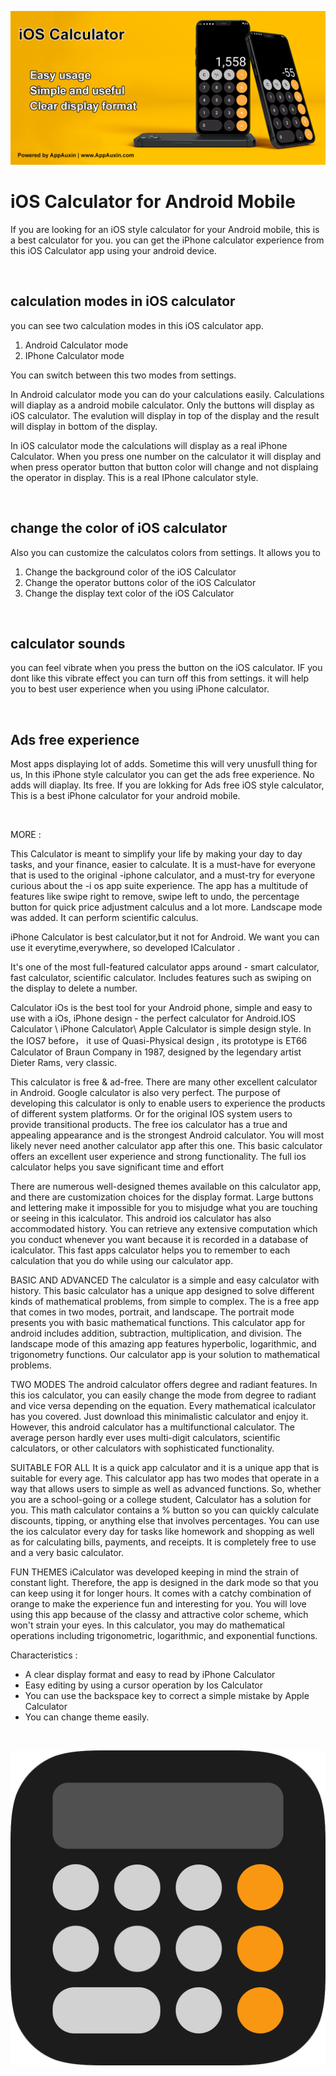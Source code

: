 
[![iOS Calculator/Apple Calculator](https://github.com/AppAuxin/iOS-Calculator/blob/dev/img/bannerImg.png?raw=true)](https://play.google.com/store/apps/details?id=com.AppAuxin.ios_calculator)


# iOS Calculator for Android Mobile

If you are looking for an iOS style calculator for your Android mobile, this is a best calculator for you. you can get the iPhone calculator experience from this iOS Calculator app using your android device.  
 
   <br>
  
## calculation modes in iOS calculator


you can see two calculation modes in this iOS calculator app. 
1. Android Calculator mode
2. IPhone Calculator mode

You can switch between this two modes from settings.


In Android calculator mode you can do your calculations easily. Calculations will diaplay as a android mobile calculator. Only the buttons will display as iOS calculator. The evalution will display in top of the display and the result will display in bottom of the display.


In iOS calculator mode the calculations will display as a real iPhone Calculator. When you press one number on the calculator it will display and when press operator button that button color will change and not displaing the operator in display. This is a real IPhone calculator style.

<br>

## change the color of iOS calculator

Also you can customize the calculatos colors from settings. It allows you to 
1. Change the background color of the iOS Calculator
2. Change the operator buttons color of the iOS Calculator
3. Change the display text color of the iOS Calculator

<br>

## calculator sounds

you can feel vibrate when you press the button on the iOS calculator. IF you dont like this vibrate effect you can turn off this from settings. it will help you to best user experience when you using iPhone calculator.

<br>

## Ads free experience

Most apps displaying lot of adds. Sometime this will very unusfull thing for us, In this iPhone style calculator you can get the ads free experience. No adds will diaplay. Its free.
If you are lokking for Ads free iOS style calculator, This is a best iPhone calculator for your android mobile.

<br>

MORE : 

This Calculator is meant to simplify your life by making your day to day tasks, and your finance, easier to calculate.
It is a must-have for everyone that is used to the original -iphone calculator, and a must-try for everyone curious about the -i os app suite experience.
The app has a multitude of features like swipe right to remove, swipe left to undo, the percentage button for quick price adjustment calculus and a lot more.
Landscape mode was added. It can perform scientific calculus.

iPhone Calculator is best calculator,but it not for Android. We want you can use it everytime,everywhere, so developed ICalculator .

It's one of the most full-featured calculator apps around - smart calculator, fast calculator, scientific calculator. Includes features such as swiping on the display to delete a number.

Calculator iOs is the best tool for your Android phone, simple and easy to use with a iOs, iPhone design - the perfect calculator for Android.IOS Calculator \ iPhone Calculator\ Apple Calculator is simple design style. In the IOS7 before， it use of Quasi-Physical design , its prototype is ET66 Calculator of Braun Company in 1987, designed by the legendary artist Dieter Rams, very classic.

This calculator is free & ad-free. There are many other excellent calculator in Android. Google calculator is also very perfect. The purpose of developing this calculator is only to enable users to experience the products of different system platforms. Or for the original IOS system users to provide transitional products. The free ios calculator has a true and appealing appearance and is the strongest Android calculator. You will most likely never need another calculator app after this one. This basic calculator offers an excellent user experience and strong functionality. The full ios calculator helps you save significant time and effort

There are numerous well-designed themes available on this calculator app, and there are customization choices for the display format. Large buttons and lettering make it impossible for you to misjudge what you are touching or seeing in this icalculator. This android ios calculator has also accommodated history. You can retrieve any extensive computation which you conduct whenever you want because it is recorded in a database of icalculator. This fast apps calculator helps you to remember to each calculation that you do while using our calculator app.

BASIC AND ADVANCED
The calculator is a simple and easy calculator with history. This basic calculator has a unique app designed to solve different kinds of mathematical problems, from simple to complex. The is a free app that comes in two modes, portrait, and landscape. The portrait mode presents you with basic mathematical functions. This calculator app for android includes addition, subtraction, multiplication, and division. The landscape mode of this amazing app features hyperbolic, logarithmic, and trigonometry functions. Our calculator app is your solution to mathematical problems.

TWO MODES
The android calculator offers degree and radiant features. In this ios calculator, you can easily change the mode from degree to radiant and vice versa depending on the equation. Every mathematical icalculator has you covered. Just download this minimalistic calculator and enjoy it. However, this android calculator has a multifunctional calculator. The average person hardly ever uses multi-digit calculators, scientific calculators, or other calculators with sophisticated functionality.

SUITABLE FOR ALL
It is a quick app calculator and it is a unique app that is suitable for every age. This calculator app has two modes that operate in a way that allows users to simple as well as advanced functions. So, whether you are a school-going or a college student, Calculator has a solution for you. This math calculator contains a % button so you can quickly calculate discounts, tipping, or anything else that involves percentages. You can use the ios calculator every day for tasks like homework and shopping as well as for calculating bills, payments, and receipts. It is completely free to use and a very basic calculator.

FUN THEMES
iCalculator was developed keeping in mind the strain of constant light. Therefore, the app is designed in the dark mode so that you can keep using it for longer hours. It comes with a catchy combination of orange to make the experience fun and interesting for you. You will love using this app because of the classy and attractive color scheme, which won't strain your eyes. In this calculator, you may do mathematical operations including trigonometric, logarithmic, and exponential functions.


Characteristics :
- A clear display format and easy to read by iPhone Calculator
- Easy editing by using a cursor operation by Ios Calculator
- You can use the backspace key to correct a simple mistake by Apple Calculator
- You can change theme easily.

<br>

[![iOS Calculator/Apple Calculator](https://github.com/AppAuxin/iOS-Calculator/blob/dev/img/icon.png?raw=true)](https://play.google.com/store/apps/details?id=com.AppAuxin.ios_calculator)









